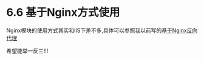 # 6.6 基于Nginx方式使用

Nginx模块的使用方式其实和IIS下差不多,具体可以参照我以前写的[基于Nginx反向代理](../solution/ui-front-nginx.md)

希望能举一反三!!!
 
 
 
